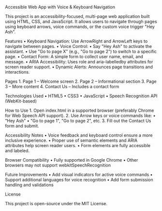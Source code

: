 Accessible Web App with Voice & Keyboard Navigation

This project is an accessibility-focused, multi-page web application built using HTML, CSS, and JavaScript. It allows users to navigate through pages using keyboard arrows, voice commands, or the custom voice trigger "Hey Ash".

Features
	•	Keyboard Navigation: Use ArrowRight and ArrowLeft keys to navigate between pages.
	•	Voice Control:
	•	Say "Hey Ash" to activate the assistant.
	•	Use "Go to page X" (e.g., "Go to page 2") to switch to a specific page.
	•	Contact Form: A simple form to collect user name, email, and message.
	•	ARIA Accessibility: Uses role and aria-labelledby attributes for screen reader support.
	•	Dynamic Alerts: Announces page transitions and interactions.

Pages
	1.	Page 1 – Welcome screen
	2.	Page 2 – Informational section
	3.	Page 3 – More content
	4.	Contact Us – Includes a contact form

Technologies Used
	•	HTML5
	•	CSS3
	•	JavaScript
	•	Speech Recognition API (WebKit-based)

How to Use
	1.	Open index.html in a supported browser (preferably Chrome for Web Speech API support).
	2.	Use Arrow keys or voice commands like:
	•	"Hey Ash"
	•	"Go to page 1", "Go to page 2", etc.
	3.	Fill out the Contact Us form and submit.

Accessibility Notes
	•	Voice feedback and keyboard control ensure a more inclusive experience.
	•	Proper use of semantic elements and ARIA attributes help screen reader users.
	•	Form elements are fully accessible and labeled.

Browser Compatibility
	•	Fully supported in Google Chrome
	•	Other browsers may not support webkitSpeechRecognition

Future Improvements
	•	Add visual indicators for active voice commands
	•	Support additional languages for voice recognition
	•	Add form submission handling and validations

License

This project is open-source under the MIT License.
